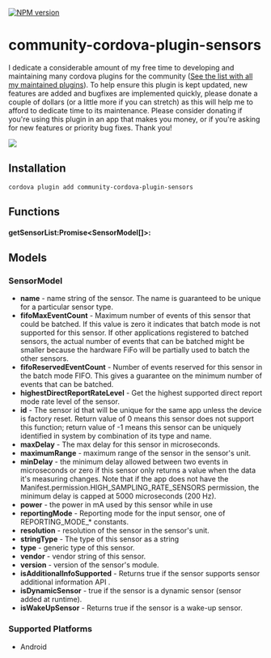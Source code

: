 [![NPM version](https://img.shields.io/npm/v/community-cordova-plugin-sensors)](https://www.npmjs.com/package/community-cordova-plugin-sensors)


# community-cordova-plugin-sensors


I dedicate a considerable amount of my free time to developing and maintaining many cordova plugins for the community ([See the list with all my maintained plugins][community_plugins]).
To help ensure this plugin is kept updated,
new features are added and bugfixes are implemented quickly,
please donate a couple of dollars (or a little more if you can stretch) as this will help me to afford to dedicate time to its maintenance.
Please consider donating if you're using this plugin in an app that makes you money, 
or if you're asking for new features or priority bug fixes. Thank you!

[![](https://img.shields.io/static/v1?label=Sponsor%20Me&style=for-the-badge&message=%E2%9D%A4&logo=GitHub&color=%23fe8e86)](https://github.com/sponsors/eyalin)



## Installation

    cordova plugin add community-cordova-plugin-sensors

## Functions

#### getSensorList:Promise<SensorModel[]>:

## Models
### SensorModel
- __name__ - name string of the sensor. The name is guaranteed to be unique for a particular sensor type.
- __fifoMaxEventCount__ - Maximum number of events of this sensor that could be batched. If this value is zero it indicates that batch mode is not supported for this sensor. If other applications registered to batched sensors, the actual number of events that can be batched might be smaller because the hardware FiFo will be partially used to batch the other sensors.
- __fifoReservedEventCount__ - Number of events reserved for this sensor in the batch mode FIFO. This gives a guarantee on the minimum number of events that can be batched.
- __highestDirectReportRateLevel__ - Get the highest supported direct report mode rate level of the sensor.
- __id__ - The sensor id that will be unique for the same app unless the device is factory reset. Return value of 0 means this sensor does not support this function; return value of -1 means this sensor can be uniquely identified in system by combination of its type and name.
- __maxDelay__ - The max delay for this sensor in microseconds.
- __maximumRange__ - maximum range of the sensor in the sensor's unit. 
- __minDelay__ - the minimum delay allowed between two events in microseconds or zero if this sensor only returns a value when the data it's measuring changes. Note that if the app does not have the Manifest.permission.HIGH_SAMPLING_RATE_SENSORS permission, the minimum delay is capped at 5000 microseconds (200 Hz).
- __power__ - the power in mA used by this sensor while in use
- __reportingMode__ - Reporting mode for the input sensor, one of REPORTING_MODE_* constants.
- __resolution__ - resolution of the sensor in the sensor's unit.
- __stringType__ - The type of this sensor as a string
- __type__ - generic type of this sensor.
- __vendor__ - vendor string of this sensor.
- __version__ - version of the sensor's module.
- __isAdditionalInfoSupported__ - Returns true if the sensor supports sensor additional information API .
- __isDynamicSensor__ - true if the sensor is a dynamic sensor (sensor added at runtime).
- __isWakeUpSensor__ - Returns true if the sensor is a wake-up sensor.






### Supported Platforms


- Android


[w3c_spec]: https://www.w3.org/TR/battery-status/
[status_object]: #status-object
[community_plugins]: https://github.com/EYALIN?tab=repositories&q=community&type=&language=&sort=
